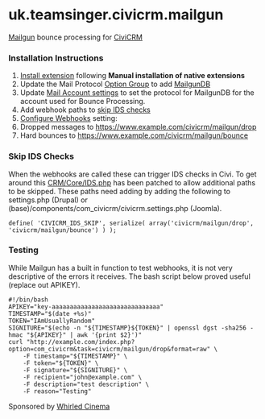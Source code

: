 uk.teamsinger.civicrm.mailgun
==========================

[Mailgun](http://www.mailgun.com/) bounce processing for [CiviCRM](https://civicrm.org/)

### Installation Instructions
1. [Install extension](http://wiki.civicrm.org/confluence/display/CRMDOC/Extensions#Extensions-Installinganewextension) following **Manual installation of native extensions**
2. Update the Mail Protocol [Option Group](https://www.example.com/civicrm/admin/options?reset=1) to add [MailgunDB](https://raw.githubusercontent.com/teamsinger/uk.teamsinger.civicrm.mailgun/master/documentation/mailgundb-option-group.png)
3. Update [Mail Account settings](https://www.example.com/civicrm/admin/mailSettings?reset=1) to set the protocol for MailgunDB for the account used for Bounce Processing.
3. Add webhook paths to [skip IDS checks](#user-content-skip-ids-checks)
4. [Configure Webhooks](https://documentation.mailgun.com/api-webhooks.html#webhooks) setting:
 1. Dropped messages to https://www.example.com/civicrm/mailgun/drop
 2. Hard bounces to https://www.example.com/civicrm/mailgun/bounce

### Skip IDS Checks

When the webhooks are called these can trigger IDS checks in Civi. To get around this [CRM/Core/IDS.php](https://github.com/civicrm/civicrm-core/blob/master/CRM/Core/IDS.php) has been patched to allow additional paths to be skipped. These paths need adding by adding the following to settings.php (Drupal) or (base)/components/com_civicrm/civicrm.settings.php (Joomla).
```
define( 'CIVICRM_IDS_SKIP', serialize( array('civicrm/mailgun/drop', 'civicrm/mailgun/bounce') ) );
```

### Testing

While Mailgun has a built in function to test webhooks, it is not very descriptive of the errors it receives. The bash script below proved useful (replace out APIKEY).

```
#!/bin/bash
APIKEY="key-aaaaaaaaaaaaaaaaaaaaaaaaaaaaaa"
TIMESTAMP="$(date +%s)"
TOKEN="IAmUsuallyRandom"
SIGNITURE="$(echo -n "${TIMESTAMP}${TOKEN}" | openssl dgst -sha256 -hmac "${APIKEY}" | awk '{print $2}')"
curl "http://example.com/index.php?option=com_civicrm&task=civicrm/mailgun/drop&format=raw" \
    -F timestamp="${TIMESTAMP}" \
    -F token="${TOKEN}" \
    -F signature="${SIGNITURE}" \
    -F recipient="john@example.com" \
    -F description="test description" \
    -F reason="Testing"
```

Sponsored by [Whirled Cinema](https://www.whirledcinema.com)
